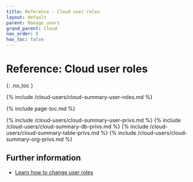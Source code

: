 ```yaml
---
title: Reference - Cloud user roles
layout: default
parent: Manage users
grand_parent: Cloud
nav_order: 8
has_toc: false
---
```


# Reference: Cloud user roles
{: .no_toc }

{% include /cloud-users/cloud-summary-user-roles.md %}

{% include page-toc.md %}

{% include /cloud-users/cloud-summary-user-privs.md %}
{% include /cloud-users/cloud-summary-db-privs.md %}
{% include /cloud-users/cloud-summary-table-privs.md %}
{% include /cloud-users/cloud-summary-org-privs.md %}

## Further information

* [Learn how to change user roles](/docs/cloud/cloud-users/cloud-user-edit-role)
